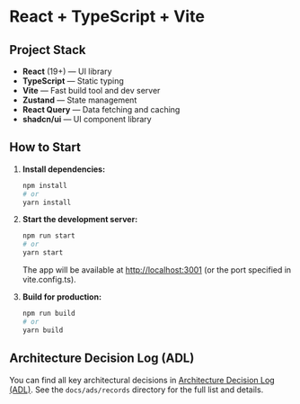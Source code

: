 # React + TypeScript + Vite

## Project Stack

- **React** (19+) — UI library
- **TypeScript** — Static typing
- **Vite** — Fast build tool and dev server
- **Zustand** — State management
- **React Query** — Data fetching and caching
- **shadcn/ui** — UI component library

## How to Start

1. **Install dependencies:**
   ```bash
   npm install
   # or
   yarn install
   ```

2. **Start the development server:**
   ```bash
   npm run start
   # or
   yarn start
   ```
   The app will be available at [http://localhost:3001](http://localhost:3001) (or the port specified in vite.config.ts).

3. **Build for production:**
   ```bash
   npm run build
   # or
   yarn build
   ```

## Architecture Decision Log (ADL)

You can find all key architectural decisions in [Architecture Decision Log (ADL)](docs/ads/log.md). See the `docs/ads/records` directory for the full list and details.
